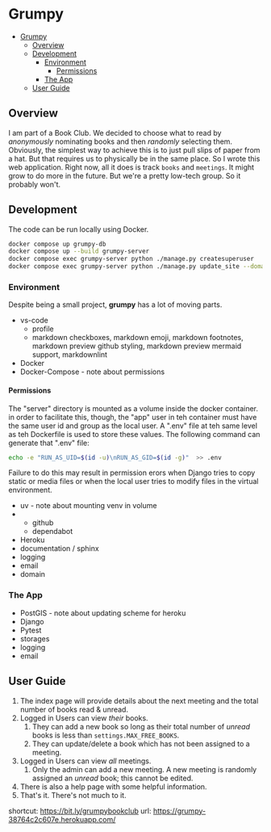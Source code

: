 # Grumpy

- [Grumpy](#grumpy)
  - [Overview](#overview)
  - [Development](#development)
    - [Environment](#environment)
      - [Permissions](#permissions)
    - [The App](#the-app)
  - [User Guide](#user-guide)

## Overview

I am part of a Book Club.  We decided to choose what to read by _anonymously_ nominating books and then _randomly_ selecting them.  Obviously, the simplest way to achieve this is to just pull slips of paper from a hat.  But that requires us to physically be in the same place.  So I wrote this web application.  Right now, all it does is track `books` and `meetings`.  It might grow to do more in the future.  But we're a pretty low-tech group.  So it probably won't.

## Development

The code can be run locally using Docker.  

```bash
docker compose up grumpy-db
docker compose up --build grumpy-server
docker compose exec grumpy-server python ./manage.py createsuperuser
docker compose exec grumpy-server python ./manage.py update_site --domain localhost:8000 --name DEVELOPMENT
```

### Environment

Despite being a small project, **grumpy** has a lot of moving parts.

* vs-code
  * profile
  * markdown checkboxes, markdown emoji, markdown footnotes, markdown preview github styling, markdown preview mermaid support, markdownlint
* Docker
* Docker-Compose - note about permissions

#### Permissions

The "server" directory is mounted as a volume inside the docker container.  in order to facilitate this, though, the "app" user in teh container must have the same user id and group as the local user.  A ".env" file at teh same level as teh Dockerfile is used to store these values.  The following command can generate that ".env" file:

```bash
echo -e "RUN_AS_UID=$(id -u)\nRUN_AS_GID=$(id -g)"  >> .env
```

Failure to do this may result in permission erors when Django tries to copy static or media files or when the local user tries to modify files in the virtual environment.

* uv - note about mounting venv in volume
* * github 
  * dependabot
* Heroku
* documentation / sphinx
* logging
* email
* domain

### The App

* PostGIS - note about updating scheme for heroku
* Django
* Pytest
* storages
* logging
* email

## User Guide

1. The index page will provide details about the next meeting and the total number of books read & unread.
2. Logged in Users can view _their_ books.
   1. They can add a new book so long as their total number of _unread_ books is less than `settings.MAX_FREE_BOOKS`.
   2. They can update/delete a book which has not been assigned to a meeting.
3. Logged in Users can view _all_ meetings.
   1. Only the admin can add a new meeting.  A new meeting is randomly assigned an _unread_ book; this cannot be edited.
4. There is also a help page with some helpful information.
5. That's it.  There's not much to it.

shortcut: https://bit.ly/grumpybookclub
url: https://grumpy-38764c2c607e.herokuapp.com/
